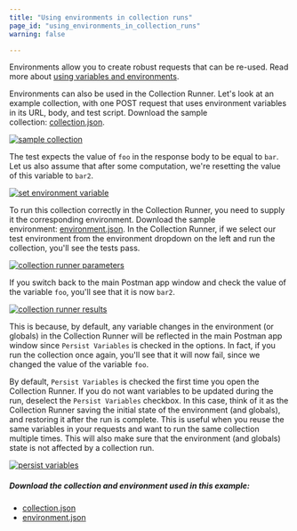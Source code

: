 ```yaml
---
title: "Using environments in collection runs"
page_id: "using_environments_in_collection_runs"
warning: false

---
```


Environments allow you to create robust requests that can be re-used. Read more about [using variables and environments](/docs/postman/environments_and_globals/variables/).

Environments can also be used in the Collection Runner. Let's look at an example collection, with one POST request that uses environment variables in its URL, body, and test script. Download the sample collection: [collection.json](https://assets.postman.com/postman-docs/usingEnvironments.postman_collection.json). 

[![sample collection](https://assets.postman.com/postman-docs/WS-runs_sample_collections.png)](https://assets.postman.com/postman-docs/WS-runs_sample_collections.png)

The test expects the value of `foo` in the response body to be equal to `bar`. Let us also assume that after some computation, we're resetting the value of this variable to `bar2`.

[![set environment variable](https://assets.postman.com/postman-docs/WS-runs_set_environment_variable2.png)](https://assets.postman.com/postman-docs/WS-runs_set_environment_variable2.png) 

To run this collection correctly in the Collection Runner, you need to supply it the corresponding environment. Download the sample environment: [environment.json](https://assets.postman.com/postman-docs/testEnv.postman_environment.json). In the Collection Runner, if we select our test environment from the environment dropdown on the left and run the collection, you'll see the tests pass. 

[![collection runner parameters](https://assets.postman.com/postman-docs/runs_collection_run.png)](https://assets.postman.com/postman-docs/runs_collection_run.png)  

If you switch back to the main Postman app window and check the value of the variable `foo`, you'll see that it is now `bar2`. 

[![collection runner results](https://assets.postman.com/postman-docs/58704076.png)](https://assets.postman.com/postman-docs/58704076.png)

This is because, by default, any variable changes in the environment (or globals) in the Collection Runner will be reflected in the main Postman app window since `Persist Variables` is checked in the options. In fact, if you run the collection once again, you'll see that it will now fail, since we changed the value of the variable `foo`. 

By default, `Persist Variables` is checked the first time you open the Collection Runner. If you do not want variables to be updated during the run, deselect the `Persist Variables` checkbox. In this case, think of it as the Collection Runner saving the initial state of the environment (and globals), and restoring it after the run is complete. This is useful when you reuse the same variables in your requests and want to run the same collection multiple times. This will also make sure that the environment (and globals) state is not affected by a collection run.

[![persist variables](https://assets.postman.com/postman-docs/runs_persist_variables.png)](https://assets.postman.com/postman-docs/runs_persist_variables.png)

##### Download the collection and environment used in this example:

   *   [collection.json](https://assets.postman.com/postman-docs/usingEnvironments.postman_collection.json)
   *   [environment.json](https://assets.postman.com/postman-docs/testEnv.postman_environment.json)
